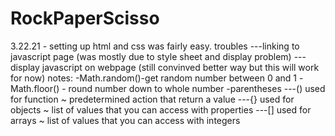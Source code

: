 # RockPaperScisso

3.22.21 - setting up html and css was fairly easy. 
    troubles 
    ---linking to javascript page (was mostly due to style sheet and display problem)
    ---display javascript on webpage (still convinved better way but this will work for now)
    notes:
    -Math.random()-get random number between 0 and 1 
    -Math.floor() - round number down to whole number
    -parentheses
    ---() used for function ~ predetermined action that return a value
    ---{} used for objects ~ list of values that you can access with properties
    ---[] used for arrays ~ list of values that you can access with integers


<!-- start next session with step 4 -->